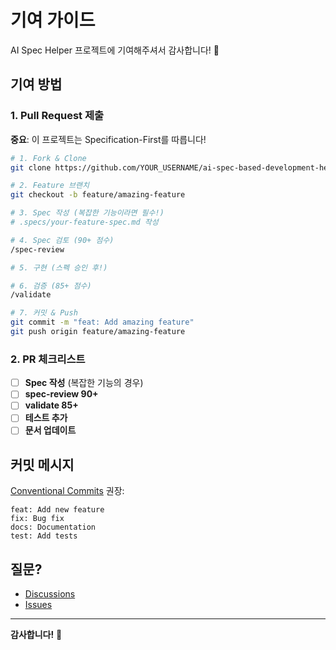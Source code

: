# 기여 가이드

AI Spec Helper 프로젝트에 기여해주셔서 감사합니다! 🎉

## 기여 방법

### 1. Pull Request 제출

**중요**: 이 프로젝트는 Specification-First를 따릅니다!

```bash
# 1. Fork & Clone
git clone https://github.com/YOUR_USERNAME/ai-spec-based-development-helper.git

# 2. Feature 브랜치
git checkout -b feature/amazing-feature

# 3. Spec 작성 (복잡한 기능이라면 필수!)
# .specs/your-feature-spec.md 작성

# 4. Spec 검토 (90+ 점수)
/spec-review

# 5. 구현 (스펙 승인 후!)

# 6. 검증 (85+ 점수)
/validate

# 7. 커밋 & Push
git commit -m "feat: Add amazing feature"
git push origin feature/amazing-feature
```

### 2. PR 체크리스트

- [ ] **Spec 작성** (복잡한 기능의 경우)
- [ ] **spec-review 90+**
- [ ] **validate 85+**
- [ ] **테스트 추가**
- [ ] **문서 업데이트**

## 커밋 메시지

[Conventional Commits](https://www.conventionalcommits.org/) 권장:

```
feat: Add new feature
fix: Bug fix
docs: Documentation
test: Add tests
```

## 질문?

- [Discussions](https://github.com/frentis-ai-lab/ai-spec-based-development-helper/discussions)
- [Issues](https://github.com/frentis-ai-lab/ai-spec-based-development-helper/issues)

---

**감사합니다!** 🙏
